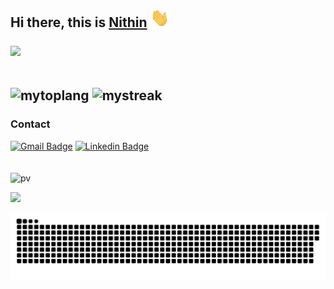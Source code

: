 <h2 align="left">Hi there, this is <a href="https://www.linkedin.com/in/nithin-soundar-2628a6199/" target="_blank" rel="noopener noreferrer">Nithin</a> <img src="https://raw.githubusercontent.com/ABSphreak/ABSphreak/master/gifs/Hi.gif" height="30" />

<a href="https://www.youtube.com/watch?v=dQw4w9WgXcQ"><img src="https://user-images.githubusercontent.com/73097560/115834477-dbab4500-a447-11eb-908a-139a6edaec5c.gif"></a>
  
 <br/>
<img height="200px" width="200px" src="https://github-readme-stats.vercel.app/api/top-langs/?username=nithinsoundar&theme=holi-theme&layout=compact" alt="mytoplang"/>
<img src="https://github-readme-streak-stats.herokuapp.com/?user=nithinsoundar&theme=holi-theme" alt="mystreak"/>
  
  ### Contact
[![Gmail Badge](https://img.shields.io/badge/-gmail-blue?style=flat-roundedrectangle&logo=Gmail&logoColor=white&link=mailto:nithinsoundar@gmail.com)](nithinsoundar@gmail.com)
[![Linkedin Badge](https://img.shields.io/badge/-LinkedIn-%230077B5?style=flat-roundedrectangle&logo=linkedin&logoColor=white&link=https://www.linkedin.com/in/nithin-soundar-2628a6199/)](https://www.linkedin.com/in/nithin-soundar-2628a6199/)
 <br> <br> <br>
![pv](https://pageview.vercel.app/?github_user=nithinsoundar)
  
  <a href="https://www.youtube.com/watch?v=dQw4w9WgXcQ"><img src="https://user-images.githubusercontent.com/73097560/115834477-dbab4500-a447-11eb-908a-139a6edaec5c.gif"></a>
 
 <img src="https://raw.githubusercontent.com/Pepyn0/Pepyn0/e9a41b56511796ce23652bd2c58a7834dcdb7296/github-contribution-grid-snake.svg">

  
  <!--
**nithinsoundar/nithinsoundar** is a ✨ _special_ ✨ repository because its `README.md` (this file) appears on your GitHub profile.

Here are some ideas to get you started:

- 🔭 I’m currently working on ...
- 🌱 I’m currently learning ...
- 👯 I’m looking to collaborate on ...
- 🤔 I’m looking for help with ...
- 💬 Ask me about ...
- 📫 How to reach me: ...
- 😄 Pronouns: ...
- ⚡ Fun fact: ...
-->
